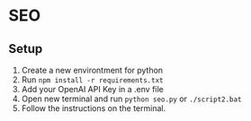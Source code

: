 # SEO
## Setup
1) Create a new environtment for python
2) Run ``` npm install -r requirements.txt ```
3) Add your OpenAI API Key in a .env file
4) Open new terminal and run ``` python seo.py ``` or ```./script2.bat```
5) Follow the instructions on the terminal.
